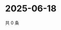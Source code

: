 # 2025-06-18

共 0 条

<!-- BEGIN ZHIHUQUESTIONS -->
<!-- 最后更新时间 Wed Jun 18 2025 05:10:52 GMT+0800 (China Standard Time) -->

<!-- END ZHIHUQUESTIONS -->
